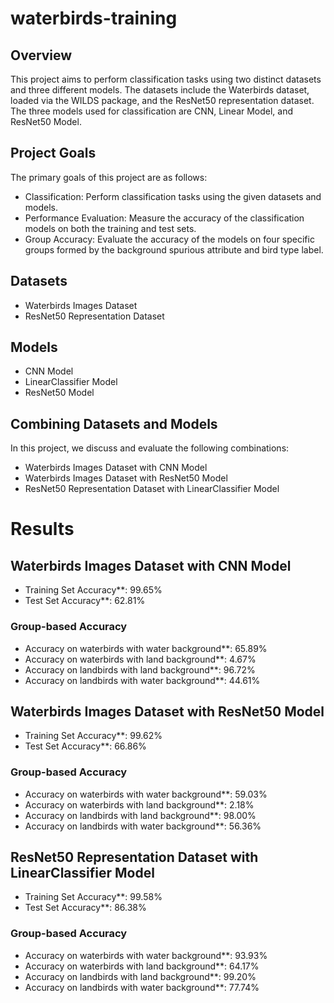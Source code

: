 # waterbirds-training

## Overview
This project aims to perform classification tasks using two distinct datasets and three different models. The datasets include the Waterbirds dataset, loaded via the WILDS package, and the ResNet50 representation dataset. The three models used for classification are CNN, Linear Model, and ResNet50 Model.


## Project Goals

The primary goals of this project are as follows:

-  Classification: Perform classification tasks using the given datasets and models.
-  Performance Evaluation: Measure the accuracy of the classification models on both the training and test sets.
-  Group Accuracy: Evaluate the accuracy of the models on four specific groups formed by the background spurious attribute and bird type label.


## Datasets
-  Waterbirds Images Dataset
-  ResNet50 Representation Dataset


## Models
-  CNN Model
-  LinearClassifier Model
-  ResNet50 Model


## Combining Datasets and Models

In this project, we discuss and evaluate the following combinations:

-  Waterbirds Images Dataset with CNN Model
-  Waterbirds Images Dataset with ResNet50 Model
-  ResNet50 Representation Dataset with LinearClassifier Model

# Results

## Waterbirds Images Dataset with CNN Model

-  Training Set Accuracy**: 99.65%
-  Test Set Accuracy**: 62.81%
### Group-based Accuracy
-  Accuracy on waterbirds with water background**: 65.89%
-  Accuracy on waterbirds with land background**: 4.67%
-  Accuracy on landbirds with land background**: 96.72%
-  Accuracy on landbirds with water background**: 44.61%


## Waterbirds Images Dataset with ResNet50 Model

-  Training Set Accuracy**: 99.62%
-  Test Set Accuracy**: 66.86%
### Group-based Accuracy
-  Accuracy on waterbirds with water background**: 59.03%
-  Accuracy on waterbirds with land background**: 2.18%
-  Accuracy on landbirds with land background**: 98.00%
-  Accuracy on landbirds with water background**: 56.36%


## ResNet50 Representation Dataset with LinearClassifier Model

-  Training Set Accuracy**: 99.58%
-  Test Set Accuracy**: 86.38%
### Group-based Accuracy
-  Accuracy on waterbirds with water background**: 93.93%
-  Accuracy on waterbirds with land background**: 64.17%
-  Accuracy on landbirds with land background**: 99.20%
-  Accuracy on landbirds with water background**: 77.74%
